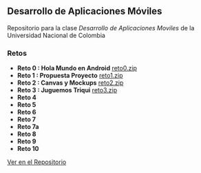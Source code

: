 ## Desarrollo de Aplicaciones Móviles

Repositorio para la clase _Desarrollo de Aplicaciones Moviles_ de la Universidad Nacional de Colombia

### Retos

- **Reto 0 : Hola Mundo en Android** [reto0.zip](Retos/Reto0.zip)
- **Reto 1 : Propuesta Proyecto** [reto1.zip](Retos/Reto1.zip)
- **Reto 2 : Canvas y Mockups** [reto2.zip](Retos/Reto2.zip)
- **Reto 3 : Juguemos Triqui** [reto3.zip](Retos/Reto3.zip)
- **Reto 4**
- **Reto 5**
- **Reto 6**
- **Reto 7**
- **Reto 7a**
- **Reto 8**
- **Reto 9**
- **Reto 10**

[Ver en el Repositorio](https://github.com/Daviddager/movilesunal/tree/master/Retos)
